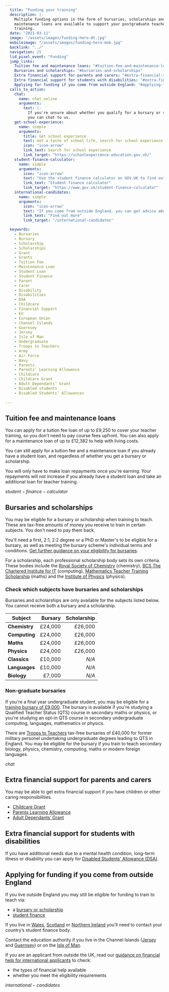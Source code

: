 ```yaml
---
  title: "Funding your training"
  description: |-
    Multiple funding options in the form of bursaries, scholarships and
    maintenance loans are available to support your postgraduate teacher
    training.
  date: "2021-03-11"
  image: "/assets/images/funding-hero-dt.jpg"
  mobileimage: "/assets/images/funding-hero-mob.jpg"
  backlink: "../"
  navigation: 25
  lid_pixel_event: "Funding"
  jump_links:
    Tuition fee and maintenance loans: "#tuition-fee-and-maintenance-loans"
    Bursaries and scholarships: "#bursaries-and-scholarships"
    Extra financial support for parents and carers: "#extra-financial-support-for-parents-and-carers"
    Extra financial support for students with disabilities: "#extra-financial-support-for-students-with-disabilities"
    Applying for funding if you come from outside England: "#applying-for-funding-if-you-come-from-outside-england"
  calls_to_action:
    chat:
      name: chat_online
      arguments:
        text: |-
          If you're unsure about whether you qualify for a bursary or scholarship
          you can chat to us.
    get-school-experience:
      name: simple
      arguments:
        title: Get school experience
        text: Get a taste of school life, search for school experience near you or online.
        icon: "icon-arrow"
        link_text: Search for school experience
        link_target: "https://schoolexperience.education.gov.uk/"
    student-finance-calculator:
      name: simple
      arguments:
        icon: "icon-arrow"
        text: "Use the student finance calculator on GOV.UK to find out how much you can get."
        link_text: "Student finance calculator"
        link_target: "https://www.gov.uk/student-finance-calculator"
    international-candidates:
      name: simple
      arguments:
        icon: "icon-arrow"
        text: "If you come from outside England, you can get advice about training to be a teacher and find out more about coming to train in England."
        link_text: "Find out more"
        link_target: "/international-candidates"

  keywords:
    - Bursaries
    - Bursary
    - Scholarship
    - Scholarships
    - Grant
    - Grants
    - Tuition Fee
    - Maintenance Loan
    - Student Loan
    - Student Finance
    - Parent
    - Carer
    - Disability
    - Disabilities
    - DSA
    - Childcare
    - Financial Support
    - EU
    - European Union
    - Channel Islands
    - Guernsey
    - Jersey
    - Isle of Man
    - Undergraduate
    - Troops to Teachers
    - Army
    - Air Force
    - Navy
    - Parents
    - Parents’ Learning Allowance
    - Childcare
    - Childcare Grant
    - Adult Dependants’ Grant
    - Disabled students
    - Disabled Students’ Allowances
    
---
```



## Tuition fee and maintenance loans

You can apply for a tuition fee loan of up to £9,250 to cover your teacher training, so you don't need to pay course fees upfront. You can also apply for a maintenance loan of up to £12,382 to help with living costs.

You can still apply for a tuition fee and a maintenance loan if you already have a student loan, and regardless of whether you get a bursary or scholarship.

You will only have to make loan repayments once you're earning. Your repayments will not increase if you already have a student loan and take an additional loan for teacher training.

$student-finance-calculator$


## Bursaries and scholarships

You may be eligible for a bursary or scholarship when training to teach. These are tax-free amounts of money you receive to train in certain subjects. You don’t need to pay them back.

You’ll need a first, 2:1, 2:2 degree or a PhD or Master's to be eligible for a bursary, as well as meeting the bursary scheme's individual terms and conditions. [Get further guidance on your eligibility for bursaries](https://www.gov.uk/government/publications/funding-initial-teacher-training-itt/funding-initial-teacher-training-itt-academic-year-2021-to-2022).

For a scholarship, each professional scholarship body sets its own criteria. These bodies include the [Royal Society of Chemistry](https://www.rsc.org/awards-funding/funding/teacher-training-scholarships/) (chemistry), [BCS The Chartered Institute for IT](https://www.bcs.org/get-qualified/certification-and-scholarships-for-teachers/bcs-computer-teacher-scholarships/) (computing), [Mathematics Teacher Training Scholarship](https://ima.org.uk/support/mathematics-teacher-training-scholarship/) (maths) and the [Institute of Physics](https://www.iop.org/about/support-grants/iop-teacher-training-scholarships#gref) (physics).

### Check which subjects have bursaries and scholarships

Bursaries and scholarships are only available for the subjects listed
below. You cannot receive both a bursary and a scholarship.

| Subject       | Bursary  | Scholarship      |
| ------------- | -------: | ---------------: |
| **Chemistry** | £24,000  | £26,000          |
| **Computing** | £24,000  | £26,000          |
| **Maths**     | £24,000  | £26,000          |
| **Physics**   | £24,000  | £26,000          |
| **Classics**  | £10,000  | *N/A*            |
| **Languages** | £10,000  | *N/A*            |
| **Biology**   | £7,000   | *N/A*            |


### Non-graduate bursaries

If you're a final year undergraduate student, you may be eligible for a [training bursary of £9,000](https://www.gov.uk/government/publications/initial-teacher-training-itt-bursary-funding-manual/initial-teacher-training-bursaries-funding-manual-2021-to-2022-academic-year#undergraduate-bursary). The bursary is available if you're studying a Qualified Teacher Status (QTS) course in secondary maths or physics, or you're studying an opt-in QTS course in secondary undergraduate computing, languages, mathematics or physics.

There are [Troops to Teachers](https://www.ucas.com/teaching-option/troops-teachers) tax-free bursaries of £40,000 for former military personel  undertaking  undergraduate degrees leading to QTS in England. You may be eligible for the bursary if you train to teach secondary biology, physics, chemistry, computing, maths or modern foreign languages.

$chat$

## Extra financial support for parents and carers

You may be able to get extra financial support if you have children or other caring responsibilities.

* [Childcare Grant](https://www.gov.uk/childcare-grant)
* [Parents Learning Allowance](https://www.gov.uk/parents-learning-allowance)
* [Adult Dependants’ Grant](https://www.gov.uk/adult-dependants-grant)


## Extra financial support for students with disabilities

If you have additional needs due to a mental health condition, long-term illness or disability you can apply for [Disabled Students’ Allowance (DSA)](https://www.gov.uk/disabled-students-allowances-dsas/how-to-claim).


## Applying for funding if you come from outside England

If you live outside England you may still be eligible for funding to train to teach via:

* a [bursary or scholarship](#bursaries-and-scholarships)
* [student finance](#tuition-fee-and-maintenance-loans)

If you live in [Wales](https://www.studentfinancewales.co.uk/), [Scotland](https://www.saas.gov.uk/) or [Northern Ireland](https://www.studentfinanceni.co.uk/) you’ll need to contact your country’s student finance body.

Contact the education authority if you live in the Channel Islands ([Jersey](https://www.gov.je/Working/Careers/16To19YearOlds/EnteringHigherEducation/FinancingHigherEducationCourses/FundingDegreeProfessionalQualifications/Pages/index.aspx) and [Guernsey](https://www.gov.gg/article/152744/Policies)) or on the [Isle of Man](https://www.gov.im/student-grants).

If you are an applicant from outside the UK, read our
[guidance on financial help for international applicants](/guidance/financial-support-for-international-applicants)
to check:

* the types of financial help available
* whether you meet the eligibility requirements

$international-candidates$
